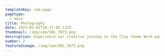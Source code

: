 ```yaml
---
templateKey: cam-page
pagetype:
  - main
title: Photography
date: 2023-03-02T10:17:05.133Z
thumbnail: /img/cam/SHL_7873.png
description: Experience our creative journey on the Clay theme Work page. Explore our portfolio and witness the artistry behind our projects.
number: 2
featuredimage: /img/cam/SHL_7873.png
---
```



